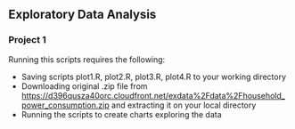 ## Exploratory Data Analysis
### Project 1

Running this scripts requires the following:

 * Saving scripts plot1.R, plot2.R, plot3.R, plot4.R to your working directory
 * Downloading original .zip file from https://d396qusza40orc.cloudfront.net/exdata%2Fdata%2Fhousehold_power_consumption.zip and extracting it on your local directory
 * Running the scripts to create charts exploring the data
